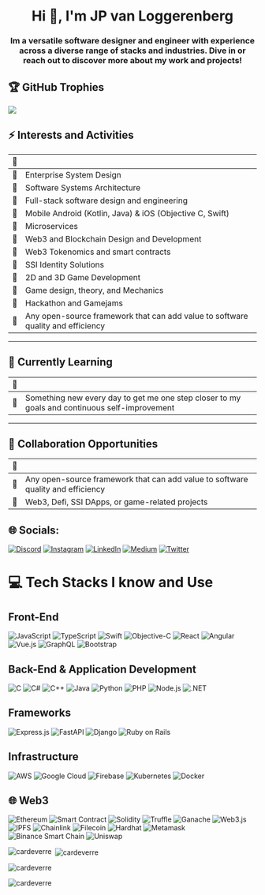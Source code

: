  <h1 align="center">Hi 👋, I'm JP van Loggerenberg</h1>
<h3 align="center">Im a versatile software designer and engineer with experience across a diverse range of stacks and industries. Dive in or reach out to discover more about my work and projects!</h3>

## 🏆 GitHub Trophies
![](https://github-profile-trophy.vercel.app/?username=cardeverre&theme=discord&no-frame=false&no-bg=true&margin-w=4)
 
## ⚡ Interests and Activities

| 👀 |   |
|:---:|:------|
| 📌 | Enterprise System Design |
| 📌 | Software Systems Architecture |
| 📌 | Full-stack software design and engineering |
| 📌 | Mobile Android (Kotlin, Java) & iOS (Objective C, Swift) |
| 📌 | Microservices |
| 📌 | Web3 and Blockchain Design and Development |
| 📌 | Web3 Tokenomics and smart contracts |
| 📌 | SSI Identity Solutions |
| 📌 | 2D and 3D Game Development |
| 📌 | Game design, theory, and Mechanics |
| 📌 | Hackathon and Gamejams |
| 📌 | Any open-source framework that can add value to software quality and efficiency |

---

## 📖 Currently Learning

| 🌱 |   |
|:---:|:------|
| 📘 | Something new every day to get me one step closer to my goals and continuous self-improvement |

---

## 🤝 Collaboration Opportunities

| 👯 |   |
|:---:|:------|
| 🤝 | Any open-source framework that can add value to software quality and efficiency |
| 🤝 | Web3, Defi, SSI DApps, or game-related projects |

  
## 🌐 Socials:
[![Discord](https://img.shields.io/badge/Discord-%237289DA.svg?logo=discord&logoColor=white)](https://discordapp.com/users/438362122028711946) [![Instagram](https://img.shields.io/badge/Instagram-%23E4405F.svg?logo=Instagram&logoColor=white)](https://instagram.com/jploggies01) [![LinkedIn](https://img.shields.io/badge/LinkedIn-%230077B5.svg?logo=linkedin&logoColor=white)](https://linkedin.com/in/jpvanloggerenberg) [![Medium](https://img.shields.io/badge/Medium-12100E?logo=medium&logoColor=white)]([https://medium.com/@asd](https://medium.com/@jpvanloggerenberg)) [![Twitter](https://img.shields.io/badge/Twitter-%231DA1F2.svg?logo=Twitter&logoColor=white)](https://twitter.com/jploggies) 
 
# 💻 Tech Stacks I know and Use

## Front-End
![JavaScript](https://img.shields.io/badge/javascript-%23323330.svg?style=for-the-badge&logo=javascript&logoColor=%23F7DF1E) ![TypeScript](https://img.shields.io/badge/typescript-%23007ACC.svg?style=for-the-badge&logo=typescript&logoColor=white) ![Swift](https://img.shields.io/badge/swift-F54A2A?style=for-the-badge&logo=swift&logoColor=white) ![Objective-C](https://img.shields.io/badge/OBJECTIVE--C-%233A95E3.svg?style=for-the-badge&logo=apple&logoColor=white) ![React](https://img.shields.io/badge/react-%2320232a.svg?style=for-the-badge&logo=react&logoColor=%2361DAFB) ![Angular](https://img.shields.io/badge/angular-%23DD0031.svg?style=for-the-badge&logo=angular&logoColor=white) ![Vue.js](https://img.shields.io/badge/vuejs-%2335495e.svg?style=for-the-badge&logo=vue.js&logoColor=%234FC08D) ![GraphQL](https://img.shields.io/badge/-GraphQL-E10098?style=for-the-badge&logo=graphql&logoColor=white) ![Bootstrap](https://img.shields.io/badge/bootstrap-%238511FA.svg?style=for-the-badge&logo=bootstrap&logoColor=white)

## Back-End & Application Development
![C](https://img.shields.io/badge/c-%2300599C.svg?style=for-the-badge&logo=c&logoColor=white) ![C#](https://img.shields.io/badge/c%23-%23239120.svg?style=for-the-badge&logo=c-sharp&logoColor=white) ![C++](https://img.shields.io/badge/c++-%2300599C.svg?style=for-the-badge&logo=c%2B%2B&logoColor=white) ![Java](https://img.shields.io/badge/java-%23ED8B00.svg?style=for-the-badge&logo=openjdk&logoColor=white) ![Python](https://img.shields.io/badge/python-3670A0?style=for-the-badge&logo=python&logoColor=ffdd54) ![PHP](https://img.shields.io/badge/php-%23777BB4.svg?style=for-the-badge&logo=php&logoColor=white) ![Node.js](https://img.shields.io/badge/node.js-6DA55F?style=for-the-badge&logo=node.js&logoColor=white) ![.NET](https://img.shields.io/badge/.NET-5C2D91?style=for-the-badge&logo=.net&logoColor=white)

## Frameworks
![Express.js](https://img.shields.io/badge/express.js-%23404d59.svg?style=for-the-badge&logo=express&logoColor=%2361DAFB) ![FastAPI](https://img.shields.io/badge/FastAPI-005571?style=for-the-badge&logo=fastapi) ![Django](https://img.shields.io/badge/django-%23092E20.svg?style=for-the-badge&logo=django&logoColor=white) ![Ruby on Rails](https://img.shields.io/badge/Ruby_on_Rails-CC0000?style=for-the-badge&logo=ruby-on-rails)

## Infrastructure
![AWS](https://img.shields.io/badge/AWS-%23FF9900.svg?style=for-the-badge&logo=amazon-aws&logoColor=white) ![Google Cloud](https://img.shields.io/badge/GoogleCloud-%234285F4.svg?style=for-the-badge&logo=google-cloud&logoColor=white) ![Firebase](https://img.shields.io/badge/firebase-%23039BE5.svg?style=for-the-badge&logo=firebase) ![Kubernetes](https://img.shields.io/badge/kubernetes-%23326ce5.svg?style=for-the-badge&logo=kubernetes&logoColor=white) ![Docker](https://img.shields.io/badge/docker-%230db7ed.svg?style=for-the-badge&logo=docker&logoColor=white)

## 🌐 Web3
![Ethereum](https://img.shields.io/badge/Ethereum-3C3C3D?style=for-the-badge&logo=ethereum&logoColor=white) ![Smart Contract](https://img.shields.io/badge/Smart%20Contract-000000?style=for-the-badge) ![Solidity](https://img.shields.io/badge/Solidity-363636?style=for-the-badge&logo=solidity&logoColor=white) ![Truffle](https://img.shields.io/badge/Truffle-ff70a6?style=for-the-badge&logo=truffle&logoColor=white) ![Ganache](https://img.shields.io/badge/Ganache-FF9E59?style=for-the-badge&logo=ganache&logoColor=white) ![Web3.js](https://img.shields.io/badge/Web3.js-ff4a8d?style=for-the-badge&logo=web3.js&logoColor=white) ![IPFS](https://img.shields.io/badge/IPFS-000000?style=for-the-badge&logo=ipfs&logoColor=white) ![Chainlink](https://img.shields.io/badge/Chainlink-2A5ADA?style=for-the-badge&logo=chainlink&logoColor=white) ![Filecoin](https://img.shields.io/badge/Filecoin-3C3C3D?style=for-the-badge&logo=filecoin&logoColor=white) ![Hardhat](https://img.shields.io/badge/Ganache-FF9E59?style=for-the-badge&logo=hardhat&logoColor=white) ![Metamask](https://img.shields.io/badge/Metamask-F6851B?style=for-the-badge&logo=metamask&logoColor=white) ![Binance Smart Chain](https://img.shields.io/badge/Binance_Smart_Chain-F0B90B?style=for-the-badge&logo=binance&logoColor=white) ![Uniswap](https://img.shields.io/badge/Uniswap-FF007A?style=for-the-badge&logo=uniswap&logoColor=white)

 



<p><img align="left" src="https://github-readme-stats.vercel.app/api/top-langs?username=cardeverre&show_icons=true&locale=en&theme=dark&layout=compact" alt="cardeverre" /></p>

<p>&nbsp;<img align="center" src="https://github-readme-stats.vercel.app/api?username=cardeverre&show_icons=true&theme=dark&locale=en" alt="cardeverre" /></p>

<p><img align="center" src="https://github-readme-streak-stats.herokuapp.com/?user=cardeverre&theme=dark" alt="cardeverre" /></p>

<p align="left"> <img src="https://komarev.com/ghpvc/?username=cardeverre&label=Profile%20views&color=0e75b6&style=flat" alt="cardeverre" /> </p>

<!---
cardeverre/cardeverre is a ✨ special ✨ repository because its `README.md` (this file) appears on your GitHub profile.
You can click the Preview link to take a look at your changes.
--->

